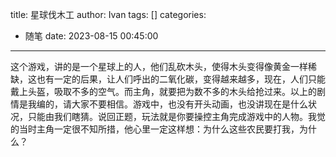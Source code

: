 title: 星球伐木工
author: Ivan
tags: []
categories:
  - 随笔
date: 2023-08-15 00:45:00
---
这个游戏，讲的是一个星球上的人，他们乱砍木头，使得木头变得像黄金一样稀缺，这也有一定的后果，让人们呼出的二氧化碳，变得越来越多，现在，人们只能戴上头盔，吸取不多的空气。而主角，就要把为数不多的木头给抢过来。以上的剧情是我编的，请大家不要相信。游戏中，也没有开头动画，也没讲现在是什么状况，只能由我们瞎猜。说回正题，玩法就是你要操控主角完成游戏中的人物。我觉的当时主角一定很不知所措，他心里一定这样想：为什么这些农民要打我，为什么？
